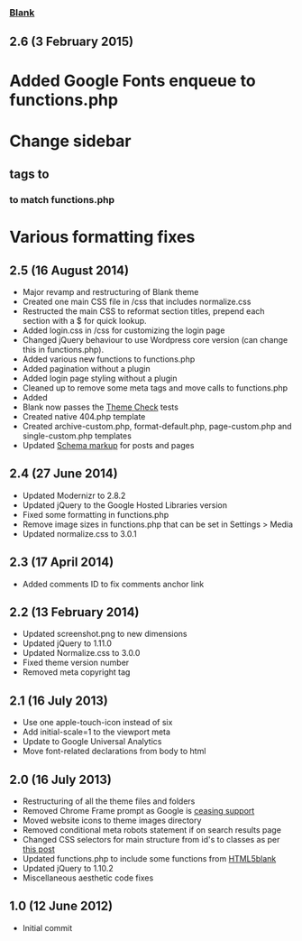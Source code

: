 ### [Blank](http://www.schalkburger.za.net/free-blank-wordpress-theme/)

## 2.6 (3 February 2015)

# Added Google Fonts enqueue to functions.php
# Change sidebar <h2> tags to <h3> to match functions.php
# Various formatting fixes

## 2.5 (16 August 2014)

* Major revamp and restructuring of Blank theme
* Created one main CSS file in /css that includes normalize.css
* Restructed the main CSS to reformat section titles, prepend each section with a $ for quick lookup.
* Added login.css in /css for customizing the login page
* Changed jQuery behaviour to use Wordpress core version (can change this in functions.php).
* Added various new functions to functions.php
* Added pagination without a plugin
* Added login page styling without a plugin
* Cleaned up <head> to remove some meta tags and move calls to functions.php
* Added <?php language_attributes(); ?>
* Blank now passes the [Theme Check](http://wordpress.org/plugins/theme-check/) tests
* Created native 404.php template
* Created archive-custom.php, format-default.php, page-custom.php and single-custom.php templates
* Updated [Schema markup](https://schema.org/) for posts and pages

## 2.4 (27 June 2014)

* Updated Modernizr to 2.8.2
* Updated jQuery to the Google Hosted Libraries version
* Fixed some formatting in functions.php
* Remove image sizes in functions.php that can be set in Settings > Media
* Updated normalize.css to 3.0.1

## 2.3 (17 April 2014)

* Added comments ID to fix comments anchor link

## 2.2 (13 February 2014)

* Updated screenshot.png to new dimensions
* Updated jQuery to 1.11.0
* Updated Normalize.css to 3.0.0
* Fixed theme version number
* Removed meta copyright tag

## 2.1 (16 July 2013)

* Use one apple-touch-icon instead of six 
* Add initial-scale=1 to the viewport meta
* Update to Google Universal Analytics
* Move font-related declarations from body to html

## 2.0 (16 July 2013)

* Restructuring of all the theme files and folders
* Removed Chrome Frame prompt as Google is [ceasing support](http://blog.chromium.org/2013/06/retiring-chrome-frame.html)
* Moved website icons to theme images directory
* Removed conditional meta robots statement if on search results page
* Changed CSS selectors for main structure from id's to classes as per [this post](http://csswizardry.com/2011/09/when-using-ids-can-be-a-pain-in-the-class/)
* Updated functions.php to include some functions from [HTML5blank](http://html5blank.com/)
* Updated jQuery to 1.10.2
* Miscellaneous aesthetic code fixes

## 1.0 (12 June 2012)

* Initial commit
